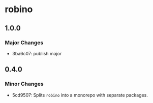 # robino

## 1.0.0

### Major Changes

- 3ba6c07: publish major

## 0.4.0

### Minor Changes

- 5cd9507: Splits `robino` into a monorepo with separate packages.
